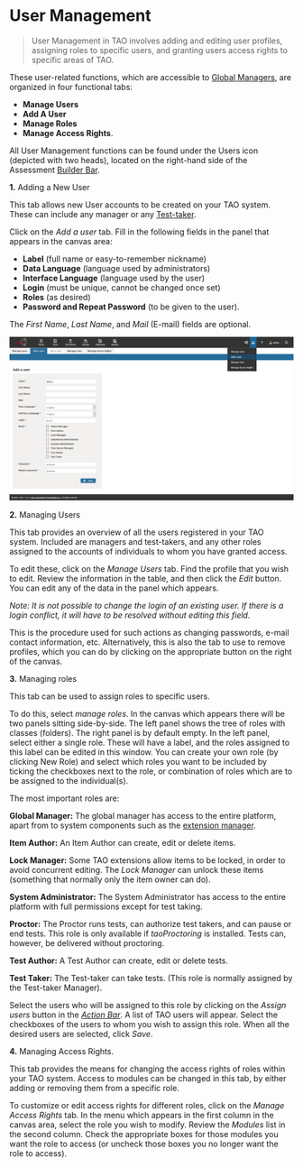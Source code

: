 <!--
created_at: 2016-12-15
authors:         
    - "Catherine Pease"
--> 

# User Management

>User Management in TAO involves adding and editing user profiles, assigning roles to specific users, and granting users access rights to specific areas of TAO.
 

These user-related functions, which are accessible to [Global Managers](../appendix/glossary.md#global-manager), are organized in four functional tabs: 

- **Manage Users**
- **Add A User**
- **Manage Roles**
- **Manage Access Rights**. 


All User Management functions can be found under the Users icon (depicted with two heads), located on the right-hand side of the Assessment [Builder Bar](../appendix/glossary.md#builder_bar). 


**1.** Adding a New User

This tab allows new User accounts to be created on your TAO system. These can include any manager or any [Test-taker](../appendix/glossary.md#test-taker).

Click on the *Add a user* tab. Fill in the following fields in the panel that appears in the canvas area: 

- **Label** (full name or easy-to-remember nickname)
- **Data Language** (language used by administrators)
- **Interface Language** (language used by the user)
- **Login** (must be unique, cannot be changed once set)
- **Roles** (as desired) 
- **Password and Repeat Password** (to be given to the user). 
 
The *First Name*, *Last Name*, and *Mail* (E-mail) fields are optional.

![Adding a new User](../resources/backend/users/add-a-user.png)

**2.** Managing Users

This tab provides an overview of all the users registered in your TAO system. Included are managers and test-takers, and any other roles assigned to the accounts of individuals to whom you have granted access.

To edit these, click on the *Manage Users* tab. Find the profile that you wish to edit. Review the information in the table, and then click the *Edit* button. You can edit any of the data in the panel which appears.

*Note: It is not possible to change the login of an existing user. If there is a login conflict, it will have to be resolved without editing this field.*

This is the procedure used for such actions as changing passwords, e-mail contact information, etc. Alternatively, this is also the tab to use to remove profiles, which you can do by clicking on the appropriate button on the right of the canvas.

**3.** Managing roles

This tab can be used to assign roles to specific users. 

To do this, select *manage roles*. In the canvas which appears there will be two panels sitting side-by-side. The left panel shows the tree of roles with classes (folders). The right panel is by default empty. In the left panel, select either a single role. These will have a label, and the roles assigned to this label can be edited in this window. You can create your own role (by clicking New Role) and select which roles you want to be included by ticking the checkboxes next to the  role, or combination of roles which are to be assigned to the individual(s). 

The most important roles are:

**Global Manager:** The global manager has access to the entire platform, apart from to system components such as the [extension manager](../appendix/glossary.md#extensions-manager).

**Item Author:** An Item Author can create, edit or delete items.

**Lock Manager:** Some TAO extensions allow items to be locked, in order to avoid concurrent editing. The *Lock Manager* can unlock these items (something that normally only the item owner can do).

**System Administrator:** The System Administrator has access to the entire platform with full permissions except for test taking.

**Proctor:** The Proctor runs tests, can authorize test takers, and can pause or end tests. This role is only available if *taoProctoring* is installed. Tests can, however, be delivered without proctoring.

**Test Author:** A Test Author can create, edit or delete tests.

**Test Taker:** The Test-taker can take tests. (This role is normally assigned by the Test-taker Manager).

Select the users who will be assigned to this role by clicking on the *Assign users* button in the *[Action Bar](../appendix/glossary.md#action-bar)*. A list of TAO users will appear. Select the checkboxes of the users to whom you wish to assign this role. When all the desired users are selected, click *Save*.


**4.** Managing Access Rights.

This tab provides the means for changing the access rights of roles within your TAO system. Access to modules can be changed in this tab, by either adding or removing them from a specific role.

To customize or edit access rights for different roles, click on the *Manage Access Rights* tab. In the menu which appears in the first column in the canvas area, select the role you wish to modify. Review the *Modules* list in the second column. Check the appropriate boxes for those modules you want the role to access (or uncheck those boxes you no longer want the role to access). 
